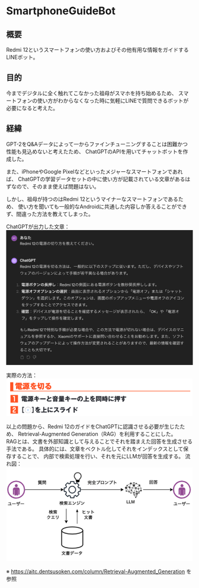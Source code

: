 # SmartphoneGuideBot

## 概要
Redmi 12というスマートフォンの使い方およびその他有用な情報をガイドするLINEボット。

## 目的
今までデジタルに全く触れてこなかった祖母がスマホを持ち始めるため、
スマートフォンの使い方がわからなくなった時に気軽にLINEで質問できるボットが必要になると考えた。

## 経緯
GPT-2をQ&Aデータによって一からファインチューニングすることは困難かつ性能も見込めないと考えたため、
ChatGPTのAPIを用いてチャットボットを作成した。  

また、iPhoneやGoogle Pixelなどといったメジャーなスマートフォンであれば、
ChatGPTの学習データセットの中に使い方が記載されている文章があるはずなので、そのまま使えば問題はない。

しかし、祖母が持つのはRedmi 12というマイナーなスマートフォンであるため、
使い方を聞いても一般的なAndroidに共通した内容しか答えることができず、間違った方法を教えてしまった。  

ChatGPTが出力した文章：  
![chatgpt_output](data/chatgpt.png)

実際の方法：  
![answer](data/answer.png)

以上の問題から、Redmi 12のガイドをChatGPTに認識させる必要が生じたため、
Retrieval-Augmented Generation（RAG）を利用することにした。  
RAGとは、文書を外部知識として与えることでそれを踏まえた回答を生成させる手法である。
具体的には、文章をベクトル化してそれをインデックスとして保存することで、
内部で検索処理を行い、それを元にLLMが回答を生成する。
流れ図：  
![answer](data/rag.png)

※ https://aitc.dentsusoken.com/column/Retrieval-Augmented_Generation を参照

